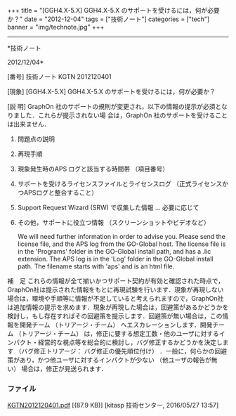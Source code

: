 ﻿+++
title = "[GGH4.X-5.X] GGH4.X-5.X のサポートを受けるには，何が必要か？"
date = "2012-12-04"
tags = ["技術ノート"]
categories = ["tech"]
banner = "img/technote.jpg"
+++

-----------------------------------------------------------------------------------------------------------------------------

*技術ノート

2012/12/04*


[番号]
技術ノート KGTN 2012120401

[現象]
[GGH4.X-5.X] GGH4.X-5.X のサポートを受けるには，何が必要か？

[説 明]
GraphOn
社のサポートの規則が変更され，以下の情報の提示が必須となりました．これらが提示されない場
合は，GraphOn 社のサポートを受けることは出来ません．

1) 問題点の説明
2) 再現手順
3) 現象発生時のAPS ログと該当する時間帯 （項目番号）
4) サポートを受けるライセンスファイルとライセンスログ
（正式ライセンスかつAPSログと整合すること）
5) Support Request Wizard (SRW) で収集した情報 ... 必要に応じて
6) その他，サポートに役立つ情報 （スクリーンショットやビデオなど）

    We will need further information in order to advise you. Please send the license file, and the APS
    log from the GO-Global host. The license file is in the 'Programs' folder in the GO-Global install
    path, and has a .lic extension. The APS log is in the 'Log' folder in the GO-Global install path.
    The filename starts with 'aps' and is an html file.

補　足
これらの情報が全て揃いかつサポート契約が有効と確認された時点で，GraphOn社は提示された情報をもとに再現試験を行います．現象が再現しない場合は，環境や手順等に情報が不足していると考えられますので，GraphOn社は追加情報の提示を求めます．現象が再現した場合は，回避策があるかどうかを検討し，もし存在すればその回避策を提示します．回避策が無い場合は，この情報を開発チーム
（トリアージ・チーム） へエスカレーションします．開発チーム
（トリアージ・チーム）
は，修正に要する想定工数・他のユーザに対するインパクト・経営的な視点等を総合的に検討し，バグ修正するかどうかを決定します
（バグ修正トリアージ： バグ修正の優先順位付け）
．一般に，何らかの回避策があり，かつ他ユーザに対するインパクトが少ない
（他ユーザの報告が無い） 場合は，修正が見送られます．


### ファイル

 
 


[KGTN2012120401.pdf](http://techreport.kitasp.net/attachments/download/2563/KGTN2012120401.pdf)
 [(87.9 KB)] [kitasp 技術センター, 2016/05/27
13:57]


 


 

